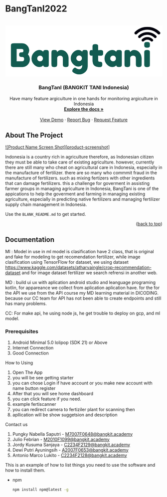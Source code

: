 # BangTanI2022

<!-- PROJECT LOGO -->
<br />
<div align="center">
  <a href="https://github.com/C22PS131/BangTanI2022">
    <img src="assets/logo-apk.png" alt="Logo" >
  </a>

 <h3 align="center">BangTanI (BANGKIT TANI Indonesia)  </h3>

  <p align="center">
    Have many feature argiculture in one hands for monitoring argiculture in Indonesia
    <br />
    <a href=""><strong>Explore the docs »</strong></a>
    <br />
    <br />
    <a href="">View Demo</a>
    ·
    <a href="">Report Bug</a>
    ·
    <a href="">Request Feature</a>
  </p>
</div>

## About The Project

[![Product Name Screen Shot][product-screenshot]](#)

Indonesia is a country rich in agriculture therefore, as Indonesian citizen they must be able to take care of existing agriculture. however, currently there are still many who cheat on agricultural care in Indonesia, especially in the manufacture of fertilizer. there are so many who commmit fraud in the manufacture of fertilizers. such as mixing fertizers with other ingredients that can damage fertilizers. this a challenge for goverment in assisting farmer groups in managing agriculture in Indonesia, BangTani is one of the appications to help the goverment and farming in managing existing agriculture, especially in predicting native fertilizers and managing fertilizer supply chain management in Indonesia. 

Use the `BLANK_README.md` to get started.

<p align="right">(<a href="#top">back to top</a>)</p>


<!-- GETTING STARTED -->
## Documentation
Ml  : Model in use in ml model is clasification have 2 class, that is original and fake for modeling to get recomendation fertilizer, while image clasification using TensorFlow for dataset, we using dataset  https://www.kaggle.com/datasets/atharvaingle/crop-recommendation-dataset and for image dataset fertilizer we search refrensi in another web. 

MD : build ui ux with aplication android studio and leanguage programing kotlin, for appareance we collect from aplication aplication have. for the for the API we use from the API course my MD learning material in DICODING. because our CC team for API has not been able to create endpoints and still has many problems.

CC: For make api, he using node js, he get trouble to deploy on gcp, and ml model. 


### Prerequisites
1. Android Minimal 5.0 lolipop (SDK 21) or Above
2. Internet Connection
3. Good Connection

How to Using
1. Open The App 
2. you will be see getting starter
3. you can chose Login if have account or you make new account with name button register
4. After that you will see home dashboard
5. you can click feature if you need. 
6. example fertiscanner 
7. you can redirect camera to fertiziler plant for scanning then
8. apllication will be show suggetsion and description 


Contact us
1. Pungky Nabella Saputri - M7007F0648@bangkit.academy
2. Julio Febrian - M2010F1099@bangkit.academy
3. Jordy Kusuma Sanjaya - C2234F2129@bangkit.academy
4. Dewi Putri Ayuningsih - A2007F0653@bangkit.academy
5. Antonio Marco Lukito - C2234F2128@bangkit.academy

This is an example of how to list things you need to use the software and how to install them.
* npm
  ```sh
  npm install npm@latest -g


